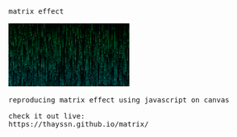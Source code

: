 <pre>matrix effect

<img src="https://raw.githubusercontent.com/thayssn/matrix/main/screenshot.png" width="240"/>

reproducing matrix effect using javascript on canvas

check it out live:
https://thayssn.github.io/matrix/
</pre>